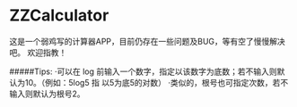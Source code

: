 # ZZCalculator
这是一个弱鸡写的计算器APP，目前仍存在一些问题及BUG，等有空了慢慢解决吧。
欢迎指教！

#####Tips:
·可以在 log 前输入一个数字，指定以该数字为底数；若不输入则默认为10。（例如：5log5 指 以5为底5的对数）
·类似的，根号也可指定次数，若不输入则默认为根号2。
